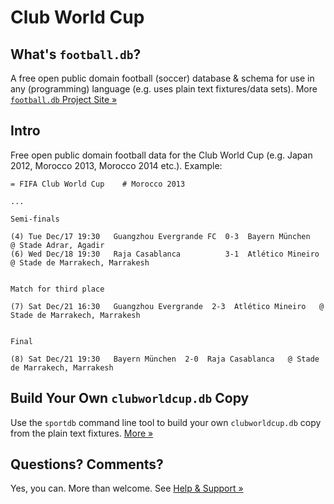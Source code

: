 # Club World Cup

## What's `football.db`?

A free open public domain football (soccer) database & schema
for use in any (programming) language
(e.g. uses plain text fixtures/data sets).
More [`football.db` Project Site »](http://openfootball.github.io)

## Intro

Free open public domain football data for the Club World Cup
(e.g. Japan 2012, Morocco 2013, Morocco 2014 etc.). Example:


```
= FIFA Club World Cup    # Morocco 2013

...

Semi-finals

(4) Tue Dec/17 19:30   Guangzhou Evergrande FC  0-3  Bayern München    @ Stade Adrar, Agadir
(6) Wed Dec/18 19:30   Raja Casablanca          3-1  Atlético Mineiro  @ Stade de Marrakech, Marrakesh


Match for third place

(7) Sat Dec/21 16:30   Guangzhou Evergrande  2-3  Atlético Mineiro   @ Stade de Marrakech, Marrakesh


Final

(8) Sat Dec/21 19:30   Bayern München  2-0  Raja Casablanca   @ Stade de Marrakech, Marrakesh
```


## Build Your Own `clubworldcup.db` Copy

Use the `sportdb` command line tool to build your own `clubworldcup.db` copy
from the plain text fixtures. [More »](https://github.com/openfootball/datafile)




## Questions? Comments?

Yes, you can. More than welcome.
See [Help & Support »](https://github.com/openfootball/help)
